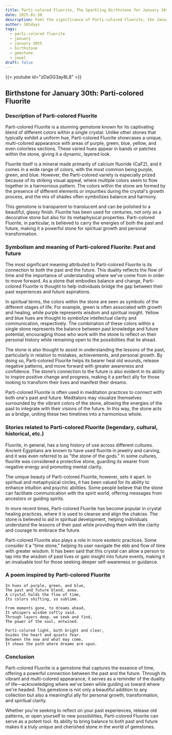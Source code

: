 ```yaml
---
title: Parti-colored Fluorite, The Sparkling Birthstone for January 30th
date: 2025-01-30
description: Feel the significance of Parti-colored Fluorite, the January 30th birthstone symbolizing Past and future. Let its beauty and meaning brighten your day.
author: 365days
tags:
  - parti-colored fluorite
  - january
  - january 30th
  - birthstone
  - gemstone
  - jewel
draft: false
---
```


{{< youtube id="zDaGG3ay8L8" >}}

## Birthstone for January 30th: Parti-colored Fluorite

### Description of Parti-colored Fluorite

Parti-colored Fluorite is a stunning gemstone known for its captivating blend of different colors within a single crystal. Unlike other stones that typically exhibit a uniform hue, Parti-colored Fluorite showcases a unique, multi-colored appearance with areas of purple, green, blue, yellow, and even colorless sections. These varied hues appear in bands or patches within the stone, giving it a dynamic, layered look.

Fluorite itself is a mineral made primarily of calcium fluoride (CaF2), and it comes in a wide range of colors, with the most common being purple, green, and blue. However, the Parti-colored variety is especially prized because of its striking visual appeal, where multiple colors seem to flow together in a harmonious pattern. The colors within the stone are formed by the presence of different elements or impurities during the crystal's growth process, and the mix of shades often symbolizes balance and harmony.

This gemstone is transparent to translucent and can be polished to a beautiful, glassy finish. Fluorite has been used for centuries, not only as a decorative stone but also for its metaphysical properties. Parti-colored Fluorite, in particular, is believed to carry the energies of both the past and future, making it a powerful stone for spiritual growth and personal transformation.

### Symbolism and meaning of Parti-colored Fluorite: Past and future

The most significant meaning attributed to Parti-colored Fluorite is its connection to both the past and the future. This duality reflects the flow of time and the importance of understanding where we've come from in order to move forward. As a stone that embodies balance and change, Parti-colored Fluorite is thought to help individuals bridge the gap between their past experiences and future aspirations.

In spiritual terms, the colors within the stone are seen as symbolic of the different stages of life. For example, green is often associated with growth and healing, while purple represents wisdom and spiritual insight. Yellow and blue hues are thought to symbolize intellectual clarity and communication, respectively. The combination of these colors within a single stone represents the balance between past knowledge and future potential, encouraging those who work with the stone to reflect on their personal history while remaining open to the possibilities that lie ahead.

The stone is also thought to assist in understanding the lessons of the past, particularly in relation to mistakes, achievements, and personal growth. By doing so, Parti-colored Fluorite helps its bearer heal old wounds, release negative patterns, and move forward with greater awareness and confidence. The stone’s connection to the future is also evident in its ability to inspire positive change and progress, making it a perfect ally for those looking to transform their lives and manifest their dreams.

Parti-colored Fluorite is often used in meditation practices to connect with both one's past and future. Meditators may visualize themselves surrounded by the vibrant colors of the stone, allowing the energies of the past to integrate with their visions of the future. In this way, the stone acts as a bridge, uniting these two timelines into a harmonious whole.

### Stories related to Parti-colored Fluorite (legendary, cultural, historical, etc.)

Fluorite, in general, has a long history of use across different cultures. Ancient Egyptians are known to have used fluorite in jewelry and carving, and it was even referred to as "the stone of the gods." In some cultures, fluorite was considered a protective stone, guarding its wearer from negative energy and promoting mental clarity.

The unique beauty of Parti-colored Fluorite, however, sets it apart. In spiritual and metaphysical circles, it has been valued for its ability to enhance intuition and psychic abilities. Some people believe that the stone can facilitate communication with the spirit world, offering messages from ancestors or guiding spirits.

In more recent times, Parti-colored Fluorite has become popular in crystal healing practices, where it is used to cleanse and align the chakras. The stone is believed to aid in spiritual development, helping individuals understand the lessons of their past while providing them with the clarity and courage to embrace the future.

Parti-colored Fluorite also plays a role in more esoteric practices. Some consider it a "time stone," helping its user navigate the ebb and flow of time with greater wisdom. It has been said that this crystal can allow a person to tap into the wisdom of past lives or gain insight into future events, making it an invaluable tool for those seeking deeper self-awareness or guidance.

### A poem inspired by Parti-colored Fluorite

```
In hues of purple, green, and blue,  
The past and future blend, anew.  
A crystal holds the flow of time,  
Its colors shifting, so sublime.  

From moments gone, to dreams ahead,  
It whispers wisdom softly said.  
Through layers deep, we seek and find,  
The power of the soul, entwined.  

Parti-colored light, both bright and clear,  
Guides the heart and quiets fear.  
Between the now and what may come,  
It shows the path where dreams are spun.
```

### Conclusion

Parti-colored Fluorite is a gemstone that captures the essence of time, offering a powerful connection between the past and the future. Through its vibrant and multi-colored appearance, it serves as a reminder of the duality of life—acknowledging where we've been while guiding us toward where we're headed. This gemstone is not only a beautiful addition to any collection but also a meaningful ally for personal growth, transformation, and spiritual clarity.

Whether you're seeking to reflect on your past experiences, release old patterns, or open yourself to new possibilities, Parti-colored Fluorite can serve as a potent tool. Its ability to bring balance to both past and future makes it a truly unique and cherished stone in the world of gemstones.